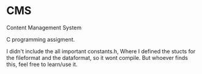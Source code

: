 # CMS
Content Management System

C programming assigment.

I didn't include the all important constants.h, Where I defined the stucts for the fileformat and the dataformat, so it wont compile. But whoever finds this, feel free to learn/use it.
